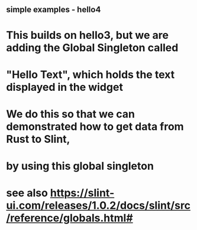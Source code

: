 ## simple examples - hello4
#
# This builds on hello3, but we are adding the Global Singleton called
# "Hello Text", which holds the text displayed in the widget
#
# We do this so that we can demonstrated how to get data from Rust to Slint,
# by using this global singleton
#
# see also https://slint-ui.com/releases/1.0.2/docs/slint/src/reference/globals.html#
#
#

